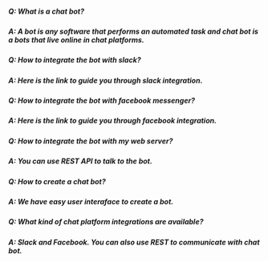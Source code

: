 ##### **Q:**  What is a chat bot?
##### **A:**  A bot is any software that performs an automated task and chat bot is a bots that live online in chat platforms.
##### **Q:**  How to integrate the bot with slack?
##### **A:**  Here is the link to guide you through slack integration.
##### **Q:**  How to integrate the bot with facebook messenger?
##### **A:**  Here is the link to guide you through facebook integration.
##### **Q:**  How to integrate the bot with my web server?
##### **A:**  You can use REST API to talk to the bot.
##### **Q:**  How to create a chat bot?
##### **A:**  We have easy user interaface to create a bot.
##### **Q:**  What kind of chat platform integrations are available?
##### **A:**  Slack and Facebook. You can also use REST to communicate with chat bot.
